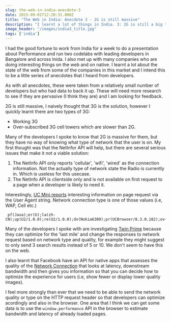 ```yaml
---
slug: the-web-in-india-anecdote-3
date: 2015-09-01T12:20:31.000Z
title: "The Web in India: Anecdote 3 - 2G is still massive"
description: "I learnt a lot of things in India. 3: 2G is still a big thing and web developers can't do anything about it"
image_header: "/images/india3_title.jpg"
tags: ['india']
---
```


I had the good fortune to work from India for a week to do a presentation about Performance and run two codelabs 
with leading developers in Bangalore and across Inida. I also met up with many companies who are doing interesting 
things on the web and on native. I learnt a lot about the state of the web from some of the companies in this market 
and I intend this to be a little series of anecdotes that I heard from developers.

As with all anecdotes, these were taken from a relatively small number of developers but who had data to back it up. 
These will need more research to see if they are pervasive (I think they are) and I am looking for feedback.

2G is still massive, I naively thought that 3G is the solution, however I quickly learnt there are two types of 3G:

* Working 3G
* Over-subscribed 3G cell towers which are slower than 2G.

Many of the developers I spoke to know that 2G is massive for them, but they have no way of knowing what type of 
network that the user is on.  My first thought was that the NetInfor API will help, but there are several serious
issues that make it not a viable solution:

1.  The NetInfo API only reports 'cellular', 'wifi', 'wired' as the connection information.  Not the actually type
    of network state the Radio is currently in. Which is useless for this usecase.
2.  The NetInfo API is clientside only and is not available on first request to a page when a developer is likely to 
    need it.

Interestingly, [UC Mini reports](http://www.ucweb.com/download/UCBrowser_User_Agent_en.pdf) interesting information
on page request via the User Agent string.  Network connection type is one of those values (i.e, WAP, Cell etc.)

     pf(Java);er(U);la(zh-CN);up(U2/1.0.0);re(U2/1.0.0);dv(Nokia6300);pr(UCBrowser/8.3.0.182);ov(S40V3);pi(320*240);ss(320*240);pm(1);bv(1);nm(0);im(1);sr(2);

Many of the developers I spoke with are investigating [Twin Prime](http://www.twinprime.com/) because they
can optimize for the 'last mile' and change the responses to network request based on network type and quality, for 
example they might suggest to only send 3 search results instead of 5 or 10.  We don't seem to have this on the web.

I also learnt that Facebook have an API for native apps that assesses the quality of the [Network Connection](https://github.com/facebook/network-connection-class)
that looks at latency, downstream bandwidth and then gives you information so that you can decide how to optimize
the experience for users (i.e, show fewer or display lower quality images).

I feel more strongly than ever that we need to be able to send the network quality or type on the HTTP request header
so that developers can optimize acordingly and also in the browser.  One area that I think we can get some data
is to use the `window.performance` API in the browser to estimate bandwidth and latency of already loaded pages.
